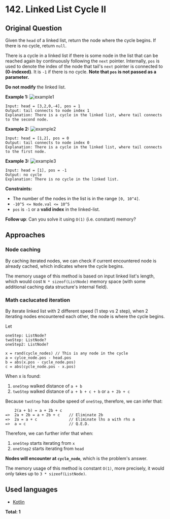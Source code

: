 # 142. Linked List Cycle II
## Original Question

Given the `head` of a linked list, return the node where the cycle begins. If there is no cycle, return `null`.

There is a cycle in a linked list if there is some node in the list that can be reached again by continuously following the `next` pointer. Internally, `pos` is used to denote the index of the node that tail's `next` pointer is connected to **(0-indexed)**. It is `-1` if there is no cycle. **Note that `pos` is not passed as a parameter.**

**Do not modify** the linked list.

**Example 1:**
![example1](https://assets.leetcode.com/uploads/2018/12/07/circularlinkedlist.png)
```
Input: head = [3,2,0,-4], pos = 1
Output: tail connects to node index 1
Explanation: There is a cycle in the linked list, where tail connects to the second node.
```

**Example 2:**
![example2](https://assets.leetcode.com/uploads/2018/12/07/circularlinkedlist_test2.png)
```
Input: head = [1,2], pos = 0
Output: tail connects to node index 0
Explanation: There is a cycle in the linked list, where tail connects to the first node.
```

**Example 3:**
![example3](https://assets.leetcode.com/uploads/2018/12/07/circularlinkedlist_test3.png)
```
Input: head = [1], pos = -1
Output: no cycle
Explanation: There is no cycle in the linked list.
```

**Constraints:**

- The number of the nodes in the list is in the range `[0, 10^4]`.
- `-10^5 <= Node.val <= 10^5`
- `pos` is `-1` or a **valid index** in the linked-list.
 

**Follow up**: Can you solve it using `O(1)` (i.e. constant) memory?

## Approaches
### Node caching
By caching iterated nodes, we can check if current encountered node is already cached, which indicates where the cycle begins.

The memory usage of this method is based on input linked list's length, which would cost `N * sizeof(ListNode)` 
memory space (with some additional caching data structure's internal field).

### Math caclucated iteration
By iterate linked list with 2 different speed (1 step vs 2 step), when 2 iterating nodes encountered each other,
the node is where the cycle begins.

Let
```
oneStep: ListNode?
twoStep: ListNode?
oneStep2: ListNode?

x = rand(cycle_nodes) // This is any node in the cycle
a = cylce_node.pos - head.pos
b = abs(x.pos - cycle_node.pos)
c = abs(cycle_node.pos - x.pos)
```

When x is found:
1. `oneStep` walked distance of `a + b`
2. `twoStep` walked distance of `a + b + c + b` or `a + 2b + c`

Because `twoStep` has doulbe speed of `oneStep`, therefore, we can infer that:
```
    2(a + b) = a + 2b + c
=>  2a + 2b = a + 2b + c    // Eliminate 2b
=>  2a = a + c              // Eliminate lhs a with rhs a
=>  a = c                   // Q.E.D.
```

Therefore, we can further infer that when:
1. `oneStep` starts iterating from `x`
2. `oneStep2` starts iterating from `head`

**Nodes will encounter at `cycle_node`**, which is the problem's answer.

The memory usage of this method is constant `O(1)`, more precisely, it would only takes up to `3 * sizeof(ListNode)`.

## Used languages
- [Kotlin](./solution.kt)

**Total: 1**

